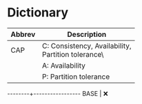 # Dictionary

Abbrev  | Description
---     | ---
CAP     | C: Consistency, Availability,<br> Partition tolerance\
        | A: Availability
        | P: Partition tolerance
--------+-----------------
BASE    | :x: